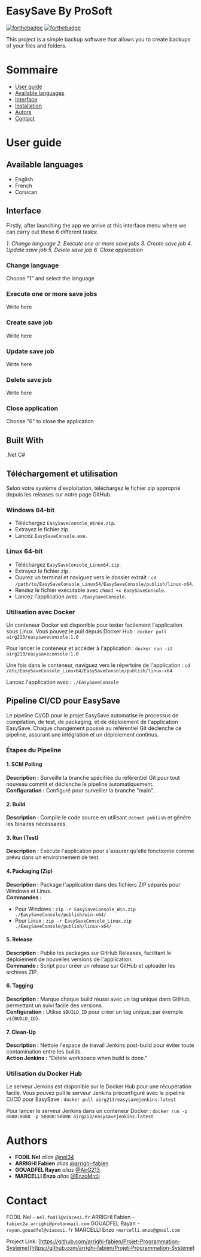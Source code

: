 # EasySave By ProSoft

[![forthebadge](http://forthebadge.com/images/badges/built-with-love.svg)](http://forthebadge.com)  [![forthebadge](http://forthebadge.com/images/badges/powered-by-electricity.svg)](http://forthebadge.com)

This project is a simple backup software that allows you to create backups of your files and folders.

# Sommaire

 - [User guide](##User-Guide)
 - [Available languages](#Available-languages)
 - [Interface](#Interface)
 - [Installation](#Installation)
 - [Autors](#Autors)
 - [Contact](#Contact)


# User guide

## Available languages

- English
- French
- Corsican

## Interface 

Firstly, after launching the app we arrive at this interface menu where we can carry out these 6 different tasks:

_1. Change language_
_2. Execute one or more save jobs_
_3. Create save job_
_4. Update save job_
_5. Delete save job_
_6. Close application_

### Change language 
Choose "1" and select the language

### Execute one or more save jobs
Write here

### Create save job
Write here

### Update save job
Write here

### Delete save job
Write here

### Close application
Choose "6" to close the application

## Built With
.Net
C#



## Téléchargement et utilisation

Selon votre système d'exploitation, téléchargez le fichier zip approprié depuis les releases sur notre page GitHub.

### Windows 64-bit

- Téléchargez `EasySaveConsole_Win64.zip`.
- Extrayez le fichier zip.
- Lancez `EasySaveConsole.exe`.

### Linux 64-bit

- Téléchargez `EasySaveConsole_Linux64.zip`.
- Extrayez le fichier zip.
- Ouvrez un terminal et naviguez vers le dossier extrait : `cd /path/to/EasySaveConsole_Linux64/EasySaveConsole/publish/linux-x64`.
- Rendez le fichier exécutable avec `chmod +x EasySaveConsole`.
- Lancez l'application avec `./EasySaveConsole`.

### Utilisation avec Docker

Un conteneur Docker est disponible pour tester facilement l'application sous Linux. Vous pouvez le pull depuis Docker Hub :
`docker pull airg213/easysaveconsole:1.0`

Pour lancer le conteneur et accéder à l'application :
`docker run -it airg213/easysaveconsole:1.0`

Une fois dans le conteneur, naviguez vers le répertoire de l'application :
`cd /etc/EasySaveConsole_Linux64/EasySaveConsole/publish/linux-x64`

Lancez l'application avec :
`./EasySaveConsole`


## Pipeline CI/CD pour EasySave

Le pipeline CI/CD pour le projet EasySave automatise le processus de compilation, de test, de packaging, et de déploiement de l'application EasySave. Chaque changement poussé au référentiel Git déclenche ce pipeline, assurant une intégration et un déploiement continus.

### Étapes du Pipeline

#### 1. SCM Polling
**Description :** Surveille la branche spécifiée du référentiel Git pour tout nouveau commit et déclenche le pipeline automatiquement.  
**Configuration :** Configuré pour surveiller la branche "main".

#### 2. Build
**Description :** Compile le code source en utilisant `dotnet publish` et génère les binaires nécessaires.  

#### 3. Run (Test)
**Description :** Exécute l'application pour s'assurer qu'elle fonctionne comme prévu dans un environnement de test.  

#### 4. Packaging (Zip)
**Description :** Package l'application dans des fichiers ZIP séparés pour Windows et Linux.  
**Commandes :**
- Pour Windows : `zip -r EasySaveConsole_Win.zip ./EasySaveConsole/publish/win-x64/`
- Pour Linux : `zip -r EasySaveConsole_Linux.zip ./EasySaveConsole/publish/linux-x64/`

#### 5. Release
**Description :** Publie les packages sur GitHub Releases, facilitant le déploiement de nouvelles versions de l'application.  
**Commande :** Script pour créer un release sur GitHub et uploader les archives ZIP.

#### 6. Tagging
**Description :** Marque chaque build réussi avec un tag unique dans GitHub, permettant un suivi facile des versions.  
**Configuration :** Utilise `$BUILD_ID` pour créer un tag unique, par exemple `v${BUILD_ID}`.

#### 7. Clean-Up
**Description :** Nettoie l'espace de travail Jenkins post-build pour éviter toute contamination entre les builds.  
**Action Jenkins :** "Delete workspace when build is done."

### Utilisation du Docker Hub

Le serveur Jenkins est disponible sur le Docker Hub pour une récupération facile. Vous pouvez pull le serveur Jenkins préconfiguré avec le pipeline CI/CD pour EasySave :
`docker pull airg213/easysavejenkins:latest`

Pour lancer le serveur Jenkins dans un conteneur Docker :
`docker run -p 8080:8080 -p 50000:50000 airg213/easysavejenkins:latest`

# Authors 

* **FODIL Nel** _alias_ [@nel34](https://github.com/nel34)
* **ARRIGHI Fabien** _alias_ [@arrighi-fabien](https://github.com/arrighi-fabien)
* **GOUADFEL Rayan** _alias_ [@AirG213](https://github.com/AirG213)
* **MARCELLI Enzo** _alias_ [@EnzoMrcli](https://github.com/EnzoMrcli)

# Contact

FODIL Nel - `nel.fodil@viacesi.fr`
ARRIGHI Fabien - `fabien2a.arrighi@protonmail.com` 
GOUADFEL Rayan -`rayan.gouadfel@viacesi.fr` 
MARCELLI Enzo -`marcelli.enzo@gmail.com` 

Project Link: [https://github.com/arrighi-fabien/Projet-Programmation-Systeme](https://github.com/arrighi-fabien/Projet-Programmation-Systeme)
